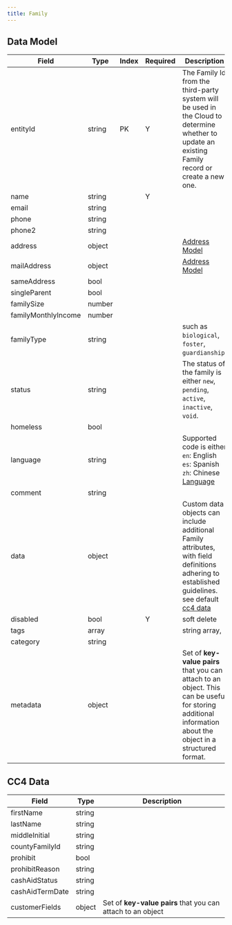 ```yaml
---
title: Family
---
```


## Data Model

| Field               | Type   | Index | Required | Description                                                                                                                                                 |
| ------------------- | ------ | ----- | -------- | ----------------------------------------------------------------------------------------------------------------------------------------------------------- |
| entityId            | string | PK    | Y        | The Family Id from the third-party system will be used in the Cloud to determine whether to update an existing Family record or create a new one.           |
| name                | string |       | Y        |                                                                                                                                                             |
| email               | string |       |          |                                                                                                                                                             |
| phone               | string |       |          |                                                                                                                                                             |
| phone2              | string |       |          |                                                                                                                                                             |
| address             | object |       |          | [Address Model](core-resources#address)                                                                                                                     |
| mailAddress         | object |       |          | [Address Model](Core-Resources.md#core-address)                                                                                                             |
| sameAddress         | bool   |       |          |                                                                                                                                                             |
| singleParent        | bool   |       |          |                                                                                                                                                             |
| familySize          | number |       |          |                                                                                                                                                             |
| familyMonthlyIncome | number |       |          |                                                                                                                                                             |
| familyType          | string |       |          | such as `biological`, `foster`, `guardianship`,                                                                                                             |
| status              | string |       |          | The status of the family is either `new`, `pending`, `active`, `inactive`, `void`.                                                                          |
| homeless            | bool   |       |          |                                                                                                                                                             |
| language            | string |       |          | Supported code is either `en`: English `es`: Spanish `zh`: Chinese [Language](Core-Resources.md#core-language)                                              |
| comment             | string |       |          |                                                                                                                                                             |
| data                | object |       |          | Custom data objects can include additional Family attributes, with field definitions adhering to established guidelines. see default [cc4 data](#cc4-data)  |
| disabled            | bool   |       | Y        | soft delete                                                                                                                                                 |
| tags                | array  |       |          | string array,                                                                                                                                               |
| category            | string |       |          |                                                                                                                                                             |
| metadata            | object |       |          | Set of **key-value pairs** that you can attach to an object. This can be useful for storing additional information about the object in a structured format. |

## CC4 Data

| Field           | Type   | Description                                                 |
| --------------- | ------ | ----------------------------------------------------------- |
| firstName       | string |                                                             |
| lastName        | string |                                                             |
| middleInitial   | string |                                                             |
| countyFamilyId  | string |                                                             |
| prohibit        | bool   |                                                             |
| prohibitReason  | string |                                                             |
| cashAidStatus   | string |                                                             |
| cashAidTermDate | string |                                                             |
| customerFields  | object | Set of **key-value pairs** that you can attach to an object |
